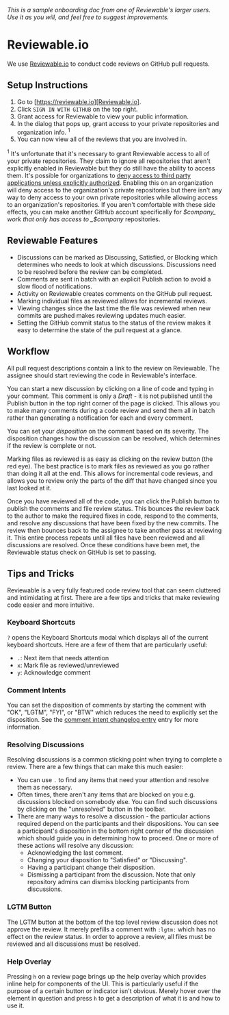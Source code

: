 _This is a sample onboarding doc from one of Reviewable's larger users.  Use it as you will, and feel free to suggest improvements._

# Reviewable.io

We use [Reviewable.io] to conduct code reviews on GitHub pull requests.

## Setup Instructions

1. Go to [https://reviewable.io][Reviewable.io].
1. Click `SIGN IN WITH GITHUB` on the top right.
1. Grant access for Reviewable to view your public information.
1. In the dialog that pops up, grant access to your private repositories and organization info. <sup>1</sup>
1. You can now view all of the reviews that you are involved in.

<sup>1</sup> It's unfortunate that it's necessary to grant Reviewable access to
all of your private repositories.  They claim to ignore all repositories that
aren't explicitly enabled in Reviewable but they do still have the ability to
access them.  It's possible for organizations to [deny access to third party
applications unless explicitly authorized][organization permissions].  Enabling
this on an organization will deny access to the organization's private repositories
but there isn't any way to deny access to your own private repositories while
allowing access to an organization's repositories.  If you aren't comfortable
with these side effects, you can make another GitHub account specifically for
_$company_ work that only has access to _$company_ repositories.

## Reviewable Features

 - Discussions can be marked as Discussing, Satisfied, or Blocking which
   determines who needs to look at which discussions.  Discussions need to be
   resolved before the review can be completed.
 - Comments are sent in batch with an explicit Publish action to avoid a slow
   flood of notifications.
 - Activity on Reviewable creates comments on the GitHub pull request.
 - Marking individual files as reviewed allows for incremental reviews.
 - Viewing changes since the last time the file was reviewed when new commits
   are pushed makes reviewing updates much easier.
 - Setting the GitHub commit status to the status of the review makes it easy
   to determine the state of the pull request at a glance.

## Workflow

All pull request descriptions contain a link to the review on Reviewable.  The
assignee should start reviewing the code in Reviewable's interface.

You can start a new discussion by clicking on a line of code and typing in your
comment.  This comment is only a _Draft_ - it is not published until the Publish button
in the top right corner of the page is clicked.  This allows you to make many
comments during a code review and send them all in batch rather than generating
a notification for each and every comment.

You can set your _disposition_ on the comment based on its severity. The disposition
changes how the discussion can be resolved, which determines if the review is complete or not.

Marking files as reviewed is as easy as clicking on the review button (the red
eye). The best practice is to mark files as reviewed as you go rather than doing it
all at the end.  This allows for incremental code reviews, and allows you to review
only the parts of the diff that have changed since you last looked at it.

Once you have reviewed all of the code, you can click the Publish button to
publish the comments and file review status.  This bounces the review back to
the author to make the required fixes in code, respond to the comments, and
resolve any discussions that have been fixed by the new commits.  The review
then bounces back to the assignee to take another pass at reviewing it.  This
entire process repeats until all files have been reviewed and all discussions
are resolved.  Once these conditions have been met, the Reviewable status check
on GitHub is set to passing.

## Tips and Tricks

Reviewable is a very fully featured code review tool that can seem cluttered
and intimidating at first.  There are a few tips and tricks that make reviewing
code easier and more intuitive.

### Keyboard Shortcuts

`?` opens the Keyboard Shortcuts modal which displays all of the current
keyboard shortcuts.  Here are a few of them that are particularly useful:

 - `.`: Next item that needs attention
 - `x`: Mark file as reviewed/unreviewed
 - `y`: Acknowledge comment

### Comment Intents

You can set the disposition of comments by starting the comment with "OK",
"LGTM", "FYI", or "BTW" which reduces the need to explicitly set the
disposition.  See the [comment intent changelog entry] entry for more
information.

### Resolving Discussions

Resolving discussions is a common sticking point when trying to complete a
review.  There are a few things that can make this much easier:

 - You can use `.` to find any items that need your attention and resolve them
   as necessary.
 - Often times, there aren't any items that are blocked on you e.g. discussions
   blocked on somebody else.  You can find such discussions by clicking on the
   "unresolved" button in the toolbar.
 - There are many ways to resolve a discussion - the particular actions
   required depend on the participants and their dispositions.  You can see a
   participant's disposition in the bottom right
   corner of the discussion which should guide you in determining how to
   proceed.  One or more of these actions will resolve any discussion:
   - Acknowledging the last comment.
   - Changing your disposition to "Satisfied" or "Discussing".
   - Having a participant change their disposition.
   - Dismissing a participant from the discussion.  Note that only repository
     admins can dismiss blocking participants from discussions.

### LGTM Button

The LGTM button at the bottom of the top level review discussion does not
approve the review. It merely prefills a comment with `:lgtm:` which has no
effect on the review status.  In order to approve a review, all files must
be reviewed and all discussions must be resolved.

### Help Overlay

Pressing `h` on a review page brings up the help overlay which provides inline
help for components of the UI.  This is particularly useful if the purpose of a
certain button or indicator isn't obvious.  Merely hover over the element in
question and press `h` to get a description of what it is and how to use it.

[Reviewable.io]: https://reviewable.io
[organization permissions]: https://help.github.com/articles/requesting-organization-approval-for-third-party-applications/
[comment intent changelog entry]: http://changelog.reviewable.io/4668
